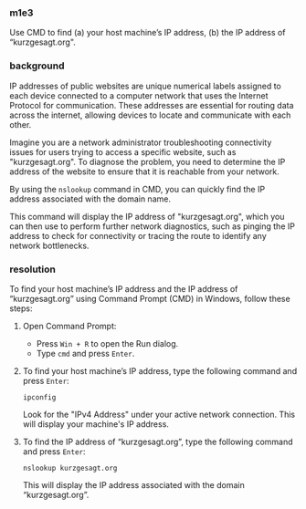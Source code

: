 ### m1e3

<p>Use CMD to find (a) your host machine’s IP address, (b) the IP address of “kurzgesagt.org".</p>

### background

<p>IP addresses of public websites are unique numerical labels assigned to each device connected to a computer network that uses the Internet Protocol for communication. These addresses are essential for routing data across the internet, allowing devices to locate and communicate with each other.</p>

<p>Imagine you are a network administrator troubleshooting connectivity issues for users trying to access a specific website, such as "kurzgesagt.org". To diagnose the problem, you need to determine the IP address of the website to ensure that it is reachable from your network.</p>

By using the `nslookup` command in CMD, you can quickly find the IP address associated with the domain name.

<p>This command will display the IP address of "kurzgesagt.org", which you can then use to perform further network diagnostics, such as pinging the IP address to check for connectivity or tracing the route to identify any network bottlenecks.</p>

### resolution

To find your host machine’s IP address and the IP address of “kurzgesagt.org” using Command Prompt (CMD) in Windows, follow these steps:

1. Open Command Prompt:
   - Press `Win + R` to open the Run dialog.
   - Type `cmd` and press `Enter`.

2. To find your host machine’s IP address, type the following command and press `Enter`:
   ```
   ipconfig
   ```
   Look for the "IPv4 Address" under your active network connection. This will display your machine's IP address.

3. To find the IP address of “kurzgesagt.org”, type the following command and press `Enter`:
   ```
   nslookup kurzgesagt.org
   ```
   This will display the IP address associated with the domain “kurzgesagt.org”.

